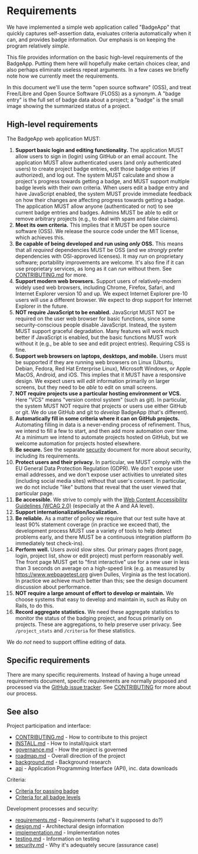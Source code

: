 # Requirements

<!-- SPDX-License-Identifier: (MIT OR CC-BY-3.0+) -->

We have implemented a simple web application called "BadgeApp" that
quickly captures self-assertion data, evaluates criteria automatically
when it can, and provides badge information.
Our emphasis is on keeping the program relatively *simple*.

This file provides information on the basic high-level requirements
of the BadgeApp.  Putting them here will hopefully make certain choices
clear, and also perhaps eliminate useless repeat arguments.
In a few cases we briefly note how we currently meet the requirements.

In this document we'll use the term "open source software" (OSS),
and treat Free/Libre and Open Source Software (FLOSS) as a synonym.
A "badge entry" is the full set of badge data about a project; a
"badge" is the small image showing the summarized status of a project.

## High-level requirements

The BadgeApp web application MUST:

1. **Support basic login and editing functionality.**
   The application MUST
   allow users to sign in (login) using GitHub or an email account.
   The application MUST allow authenticated users (and only
   authenticated users) to create project badge entries, edit those
   badge entries (if authorized), and log out.
   The system MUST calculate and show a project's progress
   towards getting a badge, and MUST support multiple badge levels
   with their own criteria.
   When users edit a badge entry and have JavaScript enabled, the system MUST
   provide immediate feedback on how their changes are affecting progress
   towards getting a badge.
   The application MUST allow anyone (authenticated or not) to
   see current badge entries and badges.
   Admins MUST be able to edit or remove arbitrary projects
   (e.g., to deal with spam and false claims).
2. **Meet its own criteria.**
   This implies that it MUST be open source software
   (OSS).  We release the source code
   under the MIT license, which achieves this.
3. **Be capable of being developed and run using *only* OSS.**
   This means that all *required* dependencies MUST be OSS
   (and we *strongly* prefer dependencies with OSI-approved licenses).
   It may *run* on proprietary software; portability improvements are welcome.
   It's also fine if it can use proprietary services, as long as it can
   *run* without them.
   See [CONTRIBUTING.md](../CONTRIBUTING.md) for more.
4. **Support modern web browsers.**
   Support users of relatively-modern widely used web browsers, including
   Chrome, Firefox, Safari, and Internet Explorer version 10 and up.
   We expect Internet Explorer pre-10 users will use a different browser.
   We expect to drop support for Internet Explorer in the future.
5. **NOT require JavaScript to be enabled.**
   JavaScript MUST NOT be required on the user web browser for basic
   functions, since some security-conscious people disable JavaScript.
   Instead, the system MUST support graceful degradation.
   Many features will work much better if JavaScript is enabled, but the
   basic functions MUST work without it (e.g., be able to see and
   edit project entries).  Requiring CSS is fine.
6. **Support web browsers on laptops, desktops, and mobile.**
   Users must be supported if they are running web browsers on
   Linux (Ubuntu, Debian, Fedora, Red Hat Enterprise Linux),
   Microsoft Windows, or Apple MacOS, Android, and iOS.
   This implies that it MUST have a responsive design.
   We expect users will *edit* information primarily on larger screens,
   but they need to be *able* to edit on small screens.
7. **NOT require projects use a particular hosting environment or VCS.**
   Here "VCS" means "version control system" (such as git).
   In particular, the system MUST NOT require that
   projects or users use either GitHub or git.
   We do use GitHub and git to *develop* BadgeApp (that's different).
8. **Automatically fill in some criteria where it can on GitHub projects.**
   Automating filling in data is a never-ending
   process of refinement.
   Thus, we intend to fill a few to start, and then
   add more automation over time.
   At a minimum we intend to automate projects hosted on GitHub, but
   we welcome automation for projects hosted elsewhere.
9. **Be secure.**  See the separate
   [security](security.md) document for more about security, including
   its requirements.
10. **Protect users and their privacy.**  In particular, we MUST
   comply with the EU General Data Protection Regulation (GDPR).
   We don't expose user email addresses,
   and we don't expose user activities to unrelated sites
   (including social media sites) without that user's consent.
   In particular, we do not include "like" buttons that reveal that the
   user viewed that particular page.
11. **Be accessible.**
   We strive to comply with the
   <a href="https://www.w3.org/TR/WCAG20/">Web Content Accessibility
   Guidelines (WCAG 2.0)</a> (especially at the A and AA level).
12. **Support internationalization/localization.**
13. **Be reliable.**
   As a matter of policy we require that our test suite
   have at least 90% statement coverage (in practice we exceed that),
   the development process MUST use a variety of tools
   to help detect problems early, and there MUST be a continuous
   integration platform (to immediately test check-ins).
14. **Perform well.**  Users avoid slow sites.
   Our primary pages (front page, login, project list, show or edit
   project) must perform reasonably well.
   The front page MUST get to "first interactive" use for a new user
   in less than 3 seconds on average on a high-speed link
   (e.g. as measured by https://www.webpagetest.org given Dulles, Virginia
   as the test location).  In practice we achieve much better than this;
   see the design document discussion about performance.
15. **NOT require a large amount of effort to develop or maintain.**
   We choose systems that easy to develop and maintain in, such as
   Ruby on Rails, to do this.
16. **Record aggregate statistics.**
   We need these aggregate statistics to monitor the
   status of the badging project, and focus primarily on projects.
   These are aggregations, to help preserve user privacy.
   See `/project_stats` and `/criteria` for these statistics.

We do *not* need to support offline editing of data.

## Specific requirements

There are many specific requirements.
Instead of having a huge unread requirements document,
specific requirements are normally proposed and processed via the
[GitHub issue tracker](https://github.com/coreinfrastructure/best-practices-badge/issues).
See [CONTRIBUTING](../CONTRIBUTING.md) for more about our process.

## See also

Project participation and interface:

* [CONTRIBUTING.md](../CONTRIBUTING.md) - How to contribute to this project
* [INSTALL.md](INSTALL.md) - How to install/quick start
* [governance.md](governance.md) - How the project is governed
* [roadmap.md](roadmap.md) - Overall direction of the project
* [background.md](background.md) - Background research
* [api](api.md) - Application Programming Interface (API), inc. data downloads

Criteria:

* [Criteria for passing badge](https://bestpractices.coreinfrastructure.org/criteria/0)
* [Criteria for all badge levels](https://bestpractices.coreinfrastructure.org/criteria)

Development processes and security:

* [requirements.md](requirements.md) - Requirements (what's it supposed to do?)
* [design.md](design.md) - Architectural design information
* [implementation.md](implementation.md) - Implementation notes
* [testing.md](testing.md) - Information on testing
* [security.md](security.md) - Why it's adequately secure (assurance case)
